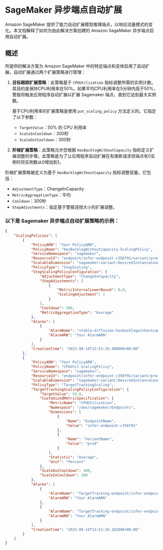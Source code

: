 # SageMaker 异步端点自动扩展

Amazon SageMaker 提供了能力自动扩展模型推理端点，以响应流量模式的变化。本文档解释了如何为由此解决方案创建的 Amazon SageMaker 异步端点启用自动扩展。

## 概述

所提供的解决方案为 Amazon SageMaker 中的特定端点和变体启用了自动扩展。自动扩展通过两个扩展策略进行管理：

1. **目标跟踪扩展策略**：此策略基于 `CPUUtilization` 指标调整所需的实例计数。其目的是保持CPU利用率在50%。如果平均CPU利用率在5分钟内高于50%，警报将触发应用程序自动扩展以扩展 Sagemaker 端点，直到它达到最大实例数。

   基于CPU利用率的扩展策略是使用 `put_scaling_policy` 方法定义的。它指定了以下参数：
   - `TargetValue`：50% 的 CPU 利用率
   - `ScaleInCooldown`：300秒
   - `ScaleOutCooldown`：300秒

2. **阶梯扩展策略**：此策略允许您根据 `HasBacklogWithoutCapacity` 指标定义扩展调整的步骤。此策略是为了让应用程序自动扩展在有推断请求但端点有0实例时将实例数从0增加到1。

阶梯扩展策略被定义为基于 `HasBacklogWithoutCapacity` 指标调整容量。它包括：
- `AdjustmentType`：ChangeInCapacity
- `MetricAggregationType`：平均
- `Cooldown`：300秒
- `StepAdjustments`：指定基于警报违规大小的扩展调整。

### 以下是 Sagemaker 异步端点自动扩展策略的示例：

```json
{
    "ScalingPolicies": [
        {
            "PolicyARN": "Your PolicyARN",
            "PolicyName": "HasBacklogWithoutCapacity-ScalingPolicy",
            "ServiceNamespace": "sagemaker",
            "ResourceId": "endpoint/infer-endpoint-c356f91/variant/prod",
            "ScalableDimension": "sagemaker:variant:DesiredInstanceCount",
            "PolicyType": "StepScaling",
            "StepScalingPolicyConfiguration": {
                "AdjustmentType": "ChangeInCapacity",
                "StepAdjustments": [
                    {
                        "MetricIntervalLowerBound": 0.0,
                        "ScalingAdjustment": 1
                    }
                ],
                "Cooldown": 300,
                "MetricAggregationType": "Average"
            },
            "Alarms": [
                {
                    "AlarmName": "stable-diffusion-hasbacklogwithoutcapacity-alarm",
                    "AlarmARN": "Your AlarmARN"
                }
            ],
            "CreationTime": "2023-08-14T13:53:10.480000+08:00"
        },
        {
            "PolicyARN": "Your PolicyARN",
            "PolicyName": "CPUUtil-ScalingPolicy",
            "ServiceNamespace": "sagemaker",
            "ResourceId": "endpoint/infer-endpoint-c356f91/variant/prod",
            "ScalableDimension": "sagemaker:variant:DesiredInstanceCount",
            "PolicyType": "TargetTrackingScaling",
            "TargetTrackingScalingPolicyConfiguration": {
                "TargetValue": 50.0,
                "CustomizedMetricSpecification": {
                    "MetricName": "CPUUtilization",
                    "Namespace": "/aws/sagemaker/Endpoints",
                    "Dimensions": [
                        {
                            "Name": "EndpointName",
                            "Value": "infer-endpoint-c356f91"
                        },
                        {
                            "Name": "VariantName",
                            "Value": "prod"
                        }
                    ],
                    "Statistic": "Average",
                    "Unit": "Percent"
                },
                "ScaleOutCooldown": 300,
                "ScaleInCooldown": 300
            },
            "Alarms": [
                {
                    "AlarmName": "TargetTracking-endpoint/infer-endpoint-c356f91/variant/prod-AlarmHigh-c915b303-9048-40b2-99a7-f5b7e49ab7c4",
                    "AlarmARN": "Your AlarmARN"
                },
                {
                    "AlarmName": "TargetTracking-endpoint/infer-endpoint-c356f91/variant/prod-AlarmLow-2fd61f99-c2e5-4ac6-9722-54030c3f0216",
                    "AlarmARN": "Your AlarmARN"
                }
            ],
            "CreationTime": "2023-08-14T13:53:10.182000+08:00"
        }
    ]
}
```